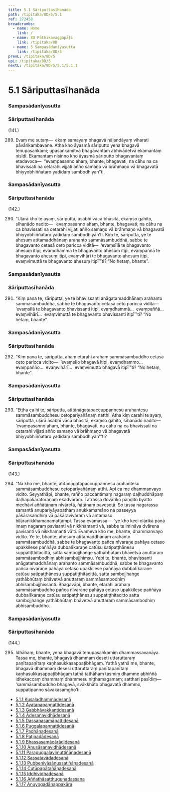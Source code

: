 ```yaml
---
title: 5.1 Sāriputtasīhanāda
path: /tipitaka/8D/5/5.1
ref: 272458
breadcrumbs:
  - name: Home
    link: /
  - name: 8D Pāthikavaggapāḷi
    link: /tipitaka/8D
  - name: 5 Sampasādanīyasutta
    link: /tipitaka/8D/5
prevL: /tipitaka/8D/5
upL: /tipitaka/8D/5
nextL: /tipitaka/8D/5/5.1/5.1.1
---
```


# 5.1 Sāriputtasīhanāda

### Sampasādanīyasutta

### Sāriputtasīhanāda

(141.)

289. Evaṃ me sutaṃ—  ekaṃ samayaṃ bhagavā nāḷandāyaṃ viharati pāvārikambavane. Atha kho āyasmā sāriputto yena bhagavā tenupasaṅkami; upasaṅkamitvā bhagavantaṃ abhivādetvā ekamantaṃ nisīdi. Ekamantaṃ nisinno kho āyasmā sāriputto bhagavantaṃ etadavoca—  “evaṃpasanno ahaṃ, bhante, bhagavati, na cāhu na ca bhavissati na cetarahi vijjati añño samaṇo vā brāhmaṇo vā bhagavatā bhiyyobhiññataro yadidaṃ sambodhiyan”ti.

### Sampasādanīyasutta

### Sāriputtasīhanāda

(142.)

290. “Uḷārā kho te ayaṃ, sāriputta, āsabhī vācā bhāsitā, ekaṃso gahito, sīhanādo nadito—  ‘evaṃpasanno ahaṃ, bhante, bhagavati; na cāhu na ca bhavissati na cetarahi vijjati añño samaṇo vā brāhmaṇo vā bhagavatā bhiyyobhiññataro yadidaṃ sambodhiyan’ti. Kiṃ te, sāriputta, ye te ahesuṃ atītamaddhānaṃ arahanto sammāsambuddhā, sabbe te bhagavanto cetasā ceto paricca viditā—  ‘evaṃsīlā te bhagavanto ahesuṃ itipi, evaṃdhammā te bhagavanto ahesuṃ itipi, evaṃpaññā te bhagavanto ahesuṃ itipi, evaṃvihārī te bhagavanto ahesuṃ itipi, evaṃvimuttā te bhagavanto ahesuṃ itipī’”ti? “No hetaṃ, bhante”.

### Sampasādanīyasutta

### Sāriputtasīhanāda

291. “Kiṃ pana te, sāriputta, ye te bhavissanti anāgatamaddhānaṃ arahanto sammāsambuddhā, sabbe te bhagavanto cetasā ceto paricca viditā—  ‘evaṃsīlā te bhagavanto bhavissanti itipi, evaṃdhammā…  evaṃpaññā…  evaṃvihārī…  evaṃvimuttā te bhagavanto bhavissanti itipī’”ti? “No hetaṃ, bhante”.

### Sampasādanīyasutta

### Sāriputtasīhanāda

292. “Kiṃ pana te, sāriputta, ahaṃ etarahi arahaṃ sammāsambuddho cetasā ceto paricca vidito—  ‘evaṃsīlo bhagavā itipi, evaṃdhammo…  evaṃpañño…  evaṃvihārī…  evaṃvimutto bhagavā itipī’”ti? “No hetaṃ, bhante”.

### Sampasādanīyasutta

### Sāriputtasīhanāda

293. “Ettha ca hi te, sāriputta, atītānāgatapaccuppannesu arahantesu sammāsambuddhesu cetopariyañāṇaṃ natthi. Atha kiṃ carahi te ayaṃ, sāriputta, uḷārā āsabhī vācā bhāsitā, ekaṃso gahito, sīhanādo nadito—  ‘evaṃpasanno ahaṃ, bhante, bhagavati, na cāhu na ca bhavissati na cetarahi vijjati añño samaṇo vā brāhmaṇo vā bhagavatā bhiyyobhiññataro yadidaṃ sambodhiyan’”ti?

### Sampasādanīyasutta

### Sāriputtasīhanāda

(143.)

294. “Na kho me, bhante, atītānāgatapaccuppannesu arahantesu sammāsambuddhesu cetopariyañāṇaṃ atthi. Api ca me dhammanvayo vidito. Seyyathāpi, bhante, rañño paccantimaṃ nagaraṃ daḷhuddhāpaṃ daḷhapākāratoraṇaṃ ekadvāraṃ. Tatrassa dovāriko paṇḍito byatto medhāvī aññātānaṃ nivāretā, ñātānaṃ pavesetā. So tassa nagarassa samantā anupariyāyapathaṃ anukkamamāno na passeyya pākārasandhiṃ vā pākāravivaraṃ vā antamaso biḷāranikkhamanamattampi. Tassa evamassa—  ‘ye kho keci oḷārikā pāṇā imaṃ nagaraṃ pavisanti vā nikkhamanti vā, sabbe te imināva dvārena pavisanti vā nikkhamanti vā’ti. Evameva kho me, bhante, dhammanvayo vidito. Ye te, bhante, ahesuṃ atītamaddhānaṃ arahanto sammāsambuddhā, sabbe te bhagavanto pañca nīvaraṇe pahāya cetaso upakkilese paññāya dubbalīkaraṇe catūsu satipaṭṭhānesu suppatiṭṭhitacittā, satta sambojjhaṅge yathābhūtaṃ bhāvetvā anuttaraṃ sammāsambodhiṃ abhisambujjhiṃsu. Yepi te, bhante, bhavissanti anāgatamaddhānaṃ arahanto sammāsambuddhā, sabbe te bhagavanto pañca nīvaraṇe pahāya cetaso upakkilese paññāya dubbalīkaraṇe catūsu satipaṭṭhānesu suppatiṭṭhitacittā, satta sambojjhaṅge yathābhūtaṃ bhāvetvā anuttaraṃ sammāsambodhiṃ abhisambujjhissanti. Bhagavāpi, bhante, etarahi arahaṃ sammāsambuddho pañca nīvaraṇe pahāya cetaso upakkilese paññāya dubbalīkaraṇe catūsu satipaṭṭhānesu suppatiṭṭhitacitto satta sambojjhaṅge yathābhūtaṃ bhāvetvā anuttaraṃ sammāsambodhiṃ abhisambuddho.

### Sampasādanīyasutta

### Sāriputtasīhanāda

(144.)

295. Idhāhaṃ, bhante, yena bhagavā tenupasaṅkamiṃ dhammassavanāya. Tassa me, bhante, bhagavā dhammaṃ deseti uttaruttaraṃ paṇītapaṇītaṃ kaṇhasukkasappaṭibhāgaṃ. Yathā yathā me, bhante, bhagavā dhammaṃ desesi uttaruttaraṃ paṇītapaṇītaṃ kaṇhasukkasappaṭibhāgaṃ tathā tathāhaṃ tasmiṃ dhamme abhiññā idhekaccaṃ dhammaṃ dhammesu niṭṭhamagamaṃ; satthari pasīdiṃ—  ‘sammāsambuddho bhagavā, svākkhāto bhagavatā dhammo, suppaṭipanno sāvakasaṃgho’ti.

* [5.1.1 Kusaladhammadesanā](/tipitaka/8D/5/5.1/5.1.1)
* [5.1.2 Āyatanapaṇṇattidesanā](/tipitaka/8D/5/5.1/5.1.2)
* [5.1.3 Gabbhāvakkantidesanā](/tipitaka/8D/5/5.1/5.1.3)
* [5.1.4 Ādesanavidhādesanā](/tipitaka/8D/5/5.1/5.1.4)
* [5.1.5 Dassanasamāpattidesanā](/tipitaka/8D/5/5.1/5.1.5)
* [5.1.6 Puggalapaṇṇattidesanā](/tipitaka/8D/5/5.1/5.1.6)
* [5.1.7 Padhānadesanā](/tipitaka/8D/5/5.1/5.1.7)
* [5.1.8 Paṭipadādesanā](/tipitaka/8D/5/5.1/5.1.8)
* [5.1.9 Bhassasamācārādidesanā](/tipitaka/8D/5/5.1/5.1.9)
* [5.1.10 Anusāsanavidhādesanā](/tipitaka/8D/5/5.1/5.1.10)
* [5.1.11 Parapuggalavimuttiñāṇadesanā](/tipitaka/8D/5/5.1/5.1.11)
* [5.1.12 Sassatavādadesanā](/tipitaka/8D/5/5.1/5.1.12)
* [5.1.13 Pubbenivāsānussatiñāṇadesanā](/tipitaka/8D/5/5.1/5.1.13)
* [5.1.14 Cutūpapātañāṇadesanā](/tipitaka/8D/5/5.1/5.1.14)
* [5.1.15 Iddhividhadesanā](/tipitaka/8D/5/5.1/5.1.15)
* [5.1.16 Aññathāsatthuguṇadassana](/tipitaka/8D/5/5.1/5.1.16)
* [5.1.17 Anuyogadānappakāra](/tipitaka/8D/5/5.1/5.1.17)


